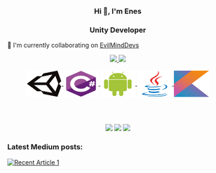 <h3 align="center">Hi 👋, I'm Enes</h3>
<h3 align="center">Unity Developer</h3>

👯 I'm currently collaborating on [EvilMindDevs](https://github.com/EvilMindDevs/hms-unity-plugin)

<div align="center">
  <a href="https://github.com/enes-ozdemir">
  <img height="180em" src="https://github-readme-stats.vercel.app/api?username=enes-ozdemir&show_icons=true&theme=radical&include_all_commits=true&count_private=true"/>
    
  <img height="180em" src="https://github-readme-stats.vercel.app/api/top-langs/?username=enes-ozdemir&layout=compact&hide=Shaderlab,SCSS,HLSL,Less&langs_count=5&theme=radical"/>
</div>
<div style="display: inline_block" align="center"><br>
  <img align="center" height="60" width="80" src="https://raw.githubusercontent.com/devicons/devicon/master/icons/unity/unity-original.svg">
  <img align="center" height="60" width="80" src="https://raw.githubusercontent.com/devicons/devicon/master/icons/csharp/csharp-original.svg">
    <img align="center" height="60" width="80" src="https://raw.githubusercontent.com/devicons/devicon/master/icons/android/android-original.svg">
  <img align="center" height="60" width="80" src="https://raw.githubusercontent.com/devicons/devicon/master/icons/java/java-original.svg">
  <img align="center" height="60" width="80" src="https://raw.githubusercontent.com/devicons/devicon/master/icons/kotlin/kotlin-original.svg">

  </br>  </br>
<div align="center">
  <a href = "mailto:enesozdemir6167@hotmail.com"><img src="https://img.shields.io/badge/-mail-%23333?style=for-the-badge&logo=hotmail&logoColor=white" target="_blank"></a>
  <a href="https://www.linkedin.com/in/e-ozdemir/" target="_blank"><img src="https://img.shields.io/badge/-LinkedIn-%230077B5?style=for-the-badge&logo=linkedin&logoColor=white" target="_blank"></a> 
    <a href="enesozdemir.medium.com" target="_blank"><img src="https://img.shields.io/badge/-Medium-%23333?style=for-the-badge&logo=medium&logoColor=white" target="_blank"></a> 
 
  <h3 align="left">Latest Medium posts:</h3>
<p align="left">
<a target="_blank" href="https://github-readme-medium-recent-article.vercel.app/medium/@enesozdemir/1"><img src="https://github-readme-medium-recent-article.vercel.app/medium/@enesozdemir/1" alt="Recent Article 1"> 
</p>
  
 
</div>
